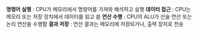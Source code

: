 
**명령어 실행** : CPU가 메모리에서 명령어를 가져와 해석하고 실행
**데이터 접근** : CPU는 메모리 또는 저장 장치에서 데이터를 읽고 씀
**연산 수행** : CPU의 ALU가 산술 연산 또는 논리 연산을 수행함
**결과 저장** : 연산 결과는 메모리에 저장되거나, 출력 장치로 전송